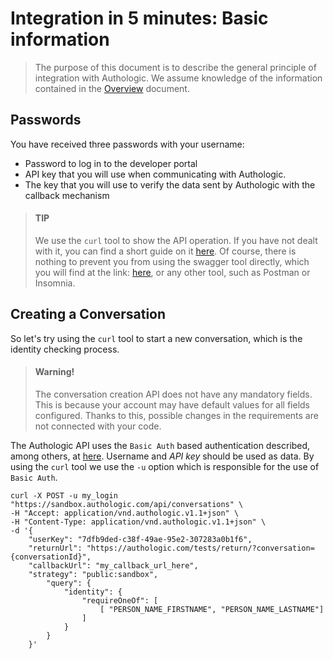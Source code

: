 # Integration in 5 minutes: Basic information

<!-- theme: warning -->
> The purpose of this document is to describe the general principle of integration with Authologic.
> We assume knowledge of the information contained in the [Overview](https://authologic.com) document.

## Passwords
You have received three passwords with your username:

* Password to log in to the developer portal
* API key that you will use when communicating with Authologic.
* The key that you will use to verify the data sent by Authologic with the callback mechanism

<!-- theme: info -->
> #### TIP
>
> We use the `curl` tool to show the API operation. 
> If you have not dealt with it, you can find a short guide on it [here](https://www.baeldung.com/curl-rest).
> Of course, there is nothing to prevent you from using the swagger tool directly, which you will find at the 
> link: [here](https://authologic.com), or any other tool, such as Postman or Insomnia.

## Creating a Conversation
So let's try using the `curl` tool to start a new conversation, which is the identity checking process.

<!-- theme: warning -->
> #### Warning!
>
> The conversation creation API does not have any mandatory fields. This is because your account
> may have default values for all fields configured. Thanks to this, possible changes in the requirements are not
> connected with your code.

The Authologic API uses the `Basic Auth` based authentication described, among others, at [here](https://en.wikipedia.org/wiki/Basic_access_authentication). 
Username and *API key* should be used as data. By using the `curl` tool we use the `-u` option which is responsible for the use of `Basic Auth`.

<!--
title: "Create Conversation"
highlightLines: [[5,13]]
-->
```shell
curl -X POST -u my_login "https://sandbox.authologic.com/api/conversations" \
-H "Accept: application/vnd.authologic.v1.1+json" \
-H "Content-Type: application/vnd.authologic.v1.1+json" \
-d '{
    "userKey": "7dfb9ded-c38f-49ae-95e2-307283a0b1f6",
    "returnUrl": "https://authologic.com/tests/return/?conversation={conversationId}",
    "callbackUrl": "my_callback_url_here",
    "strategy": "public:sandbox",
        "query": {
            "identity": {
                "requireOneOf": [
                    [ "PERSON_NAME_FIRSTNAME", "PERSON_NAME_LASTNAME"]
                ]
            }
        }
    }'
```
